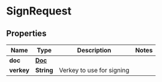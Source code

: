 

# SignRequest


## Properties

Name | Type | Description | Notes
------------ | ------------- | ------------- | -------------
**doc** | [**Doc**](Doc.md) |  | 
**verkey** | **String** | Verkey to use for signing | 



